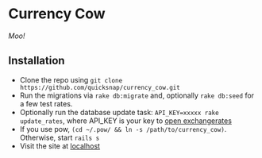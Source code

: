 # Currency Cow

_Moo!_

## Installation

* Clone the repo using `git clone https://github.com/quicksnap/currency_cow.git`
* Run the migrations via `rake db:migrate` and, optionally `rake db:seed` for a few test rates.
* Optionally run the database update task: `API_KEY=xxxxx rake update_rates`, where API_KEY is your key to [open exchangerates](https://openexchangerates.org/)
* If you use pow, `(cd ~/.pow/ && ln -s /path/to/currency_cow)`. Otherwise, start `rails s`
* Visit the site at [localhost](http://localhost:3000/)
